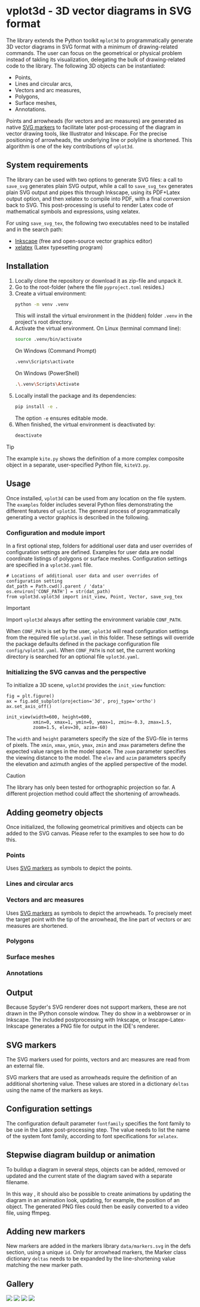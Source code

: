# vplot3d - 3D vector diagrams in SVG format

The library extends the Python toolkit `mplot3d` to programmatically generate 3D vector diagrams in SVG format with a minimum of drawing-related commands. The user can focus on the geometrical or physical problem instead of takling its visualization, delegating the bulk of drawing-related code to the library. The following 3D objects can be instantiated:

- Points,
- Lines and circular arcs,
- Vectors and arc measures,
- Polygons,
- Surface meshes,
- Annotations.

Points and arrowheads (for vectors and arc measures) are generated as native [SVG markers](https://jenkov.com/tutorials/svg/marker-element.html) to facilitate later post-processing of the diagram in vector drawing tools, like Illustrator and Inkscape. For the precise positioning of arrowheads, the underlying line or polyline is shortened. This algorithm is one of the key contributions of `vplot3d`.

## System requirements

The library can be used with two options to generate SVG files: a call to `save_svg` generates plain SVG output, while a call to `save_svg_tex` generates plain SVG output and pipes this through Inkscape, using its PDF+Latex output option, and then xelatex to compile into PDF, with a final conversion back to SVG. This post-processing is useful to render Latex code of mathematical symbols and expressions, using xelatex.

For using  `save_svg_tex`, the following two executables need to be installed and in the search path:

- [Inkscape](https://inkscape.org/) (free and open-source vector graphics editor)
- [xelatex](https://www.tug.org/texlive/) (Latex typesetting program)

## Installation

1. Locally clone the repository or download it as zip-file and unpack it.
2. Go to the root-folder (where the file `pyproject.toml` resides.)
3. Create a virtual environment:
   ```bash
   python -m venv .venv
   ```
   This will install the virtual environment in the (hidden) folder `.venv` in the project's root directory.
4. Activate the virtual environment. On Linux (terminal command line):
   ```bash
   source .venv/bin/activate
   ```
   On Windows (Command Prompt)
   ```bash
   .venv\Scripts\activate
   ```
   On Windows (PowerShell)
   ```bash
   .\.venv\Scripts\Activate
   ```
5. Locally install the package and its dependencies:
   ```bash
   pip install -e .
   ```
   The option `-e` ensures editable mode.
6. When finished, the virtual environment is deactivated by:
   ```bash
   deactivate
   ```

> [!TIP]
> The example `kite.py` shows the definition of a more complex composite object in a separate, user-specified Python file, `kiteV3.py`. 

## Usage

Once installed, `vplot3d` can be used from any location on the file system. The `examples` folder includes several Python files demonstrating the different features of `vplot3d`. The general process of programmatically generating a vector graphics is described in the following.

### Configuration and module import

In a first optional step, folders for additional user data and user overrides of configuration settings are defined. Examples for user data are nodal coordinate listings of polygons or surface meshes. Configuration settings are specified in a `vplot3d.yaml` file.

```
# Locations of additional user data and user overrides of configuration setting
dat_path = Path.cwd().parent / 'data'
os.environ['CONF_PATH'] = str(dat_path)
from vplot3d.vplot3d import init_view, Point, Vector, save_svg_tex
```

> [!IMPORTANT]  
> Import `vplot3d` always after setting the environment variable `CONF_PATH`.

When `CONF_PATH` is set by the user, `vplot3d` will read configuration settings from the required file `vplot3d.yaml` in this folder. These settings will override the package defaults defined in the package configuration file `config/vplot3d.yaml`. When `CONF_PATH` is not set, the current working directory is searched for an optional file `vplot3d.yaml`.

### Initializing the SVG canvas and the perspective

To initialize a 3D scene, `vplot3d` provides the `init_view` function:
```
fig = plt.figure()
ax = fig.add_subplot(projection='3d', proj_type='ortho')
ax.set_axis_off()

init_view(width=600, height=600,
          xmin=0, xmax=1, ymin=0, ymax=1, zmin=-0.3, zmax=1.5,
          zoom=1.5, elev=30, azim=-60)
```

The `width` and `height` parameters specify the size of the SVG-file in terms of pixels. 
The `xmin`, `xmax`, `ymin`, `ymax`, `zmin` and `zmax` parameters define the expected value ranges in the model space.
The `zoom` parameter specifies the viewing distance to the model.
The `elev` and `azim` parameters specify the elevation and azimuth angles of the applied perspective of the model.

> [!CAUTION]
> The library has only been tested for orthographic projection so far. A different projection method could affect the shortening of arrowheads.

## Adding geometry objects

Once initialized, the following geometrical primitives and objects can be added to the SVG canvas. Please refer to the examples to see how to do this.

### Points

Uses [SVG markers](https://jenkov.com/tutorials/svg/marker-element.html) as symbols to depict the points.

### Lines and circular arcs

### Vectors and arc measures

Uses [SVG markers](https://jenkov.com/tutorials/svg/marker-element.html) as symbols to depict the arrowheads. To precisely meet the target point with the tip of the arrowhead, the line part of vectors or arc measures are shortened.

### Polygons

### Surface meshes

### Annotations


## Output

Because Spyder's SVG renderer does not support markers, these are not drawn in the IPython console window. They do show in a webbrowser or in Inkscape. The included postprocessing with Inkscape, or Inscape-Latex-Inkscape generates a PNG file for output in the IDE's renderer.

## SVG markers

The SVG markers used for points, vectors and arc measures are read from an external file.

SVG markers that are used as arrowheads require the definition of an additional shortening value. These values are stored in a dictionary `deltas` using the name of the markers as keys.

## Configuration settings

The configuration default parameter `fontfamily` specifies the font family to be use in the Latex post-processing step. The value needs to list the name of the system font family, according to font specifications for `xelatex`.

## Stepwise diagram buildup or animation

To buildup a diagram in several steps, objects can be added, removed or updated and the current state of the diagram saved with a separate filename.

In this way , it should also be possible to create animations by updating the diagram in an animation look, updating, for example, the position of an object. The generated PNG files could then be easily converted to a video file, using ffmpeg.

## Adding new markers

New markers are added in the markers library `data/markers.svg` in the defs section, using a unique `id`. Only for arrowhead markers, the Marker class dictionary `deltas` needs to be expanded by the line-shortening value matching the new marker path.

## Gallery

![](examples/test.svg)
![](examples/kite_kinematics_3d.svg)
![](examples/kite_kinematics_3d_a.svg)
![](examples/kite.svg)
